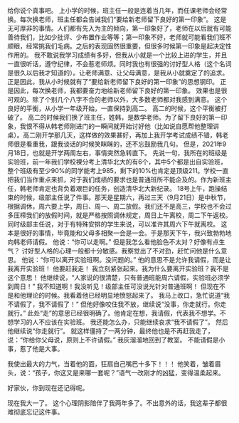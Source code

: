 给你说个真事吧。
上小学的时候，班主任一般是连着当几年，而任课老师会经常换。每次换老师，班主任都会告诫我们“要给新老师留下良好的第一印象”。
这是无可厚非的事情。人们都有先入为主的倾向，第一印象好了，老师在以后就有可能善待我们，比如少批评、少布置作业等等；第一印象不好，老师就可能看我们班不顺眼，经常挑我们毛病。之后的表现固然很重要，但很多时候第一印象是起决定性作用的。
我不敢说我学习成绩有多好，但我从小就是一个比较上进的学生，并且一直很听话，遵守纪律，不会惹老师烦。同时我也有很强的讨好型人格（这个名词是很久以后我才知道的）。让老师满意、让父母满意，是我从小就奠定了的追求。
正是因此，我从小时候就有了“要给新老师留下良好的第一印象”的思想钢印。
正是因此，每次换老师，我都要奋力地给新老师留下良好的第一印象。
效果也是很可观的。除了个别几个八字不合的老师以外，大多数老师都对我感到满意。
这个良好的平衡，从小学一年级开始，一直保持到高二。
高二的时候，这个平衡被打破了。
高二的时候我们换了班主任，姓韩，是数学老师。为了留下良好的第一印象，我恨不得从韩老师刚进门的一瞬间就开始讨好他（比如说自愿帮他整理讲桌）。高二刚开学那几天，这样做的效果甚好，再加上我开学考试成绩不错，韩老师很是看重我，跟我谈话的时候笑眯眯的，还不忘鼓励我几句。
但是，2021年9月18日，也就是开学两周左右，事情突然急转直下。
先说一句，我所在的班级是实验班，前一年我们学校裸分考上清华北大的有6个，其中5个都是出自实验班，整个班级有至少90%的同学能考上985，剩下的10%也肯定是顶级211。学校一直把我们当作重点来抓，对于我们成绩的要求也是普通班所不能企及的。作为新班主任，韩老师肯定也背负着艰巨的任务，创造清华北大新纪录。
18号上午，跑操结束的时候，级部主任说了件事。那天是星期六，再过三天（9月21日）是中秋节，根据调休，周六要上学，周日、周一、周二放假。我们还不是高三，学校也不会过多压榨我们的放假时间，就是严格按照调休规定，周日上午离校，周二下午返校。
同时级部主任说，对于有特殊安排的学生来说，可以准许其周六下午就离校。
这本是很好的事情，毕竟能和父母多相聚一会是一会。于是那天下午，我兴致勃勃地向韩老师请假。
他说：“你可以走啊。”
但是我怎么看他脸色不太对？好像有点生气？
讨好型人格的心理一般都十分敏感。我察觉出了不对劲，赶忙问他是什么意思。
他说：“你可以离开实验班啊。没问题的。”
他的意思不是允许我请假，而是让我离开实验班！
他要赶我走！
我立刻紧张起来。我为什么要离开实验班？我不是这个意思！
他继续说，“人家说的很清楚，只有普通班能周六请假，实验班必须学到周日！”
我不知道啊！我没听见！级部主任可没说光针对普通班啊！
但现在不是和他理论的时候。我看着他已经明显地愤怒起来了。
我马上改口，急忙说道“我不请假了，我不请假了！”
但他好像咬住我不放，继续说“没事，你走就行。你走就行。”
此处“走”的意思已经很明确了。他肯定在想，我请假，代表我不想学。不想学习的人不应该在实验班。
我还能怎么办，只能继续哀求“我不请假了”。
然后他继续说“你走就行”。
就这样僵持了一两分钟，最终他也是不再赶我走了，说：“你给你父母说，原则上不许请假。”
我灰溜溜地回到了教室。
不能请假是小事，惹了他是大事。

我使出最大的力气，当着他的面，狂扇自己嘴巴十多下！！！
他笑着，皱着眉头，说：“孩子，你这又是来哪一套呢？”语气一改刚才的凶猛，变得温柔起来。

好家伙，你到现在还记得呢。

现在我大一了。
这个心理阴影陪伴了我两年多了。不出意外的话，我这辈子都很难彻底忘记这件事。